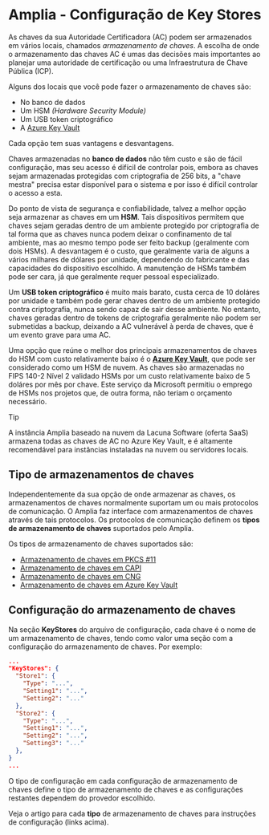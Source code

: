 ﻿# Amplia - Configuração de Key Stores

As chaves da sua Autoridade Certificadora (AC) podem ser armazenados em vários locais, chamados *armazenamento de chaves*. A escolha de onde o armazenamento das
chaves AC é umas das decisões mais importantes ao planejar uma autoridade de certificação ou uma Infraestrutura de Chave Pública (ICP).

Alguns dos locais que você pode fazer o armazenamento de chaves são:

* No banco de dados
* Um HSM *(Hardware Security Module)*
* Um USB token criptográfico
* A [Azure Key Vault](https://azure.microsoft.com/en-us/services/key-vault/)

Cada opção tem suas vantagens e desvantagens.

Chaves armazenadas no **banco de dados** não têm custo e são de fácil configuração, mas seu acesso é difícil de controlar pois, embora as chaves
sejam armazenadas protegidas com criptografia de 256 bits, a "chave mestra" precisa estar disponível para o sistema e por isso é difícil controlar o acesso a esta.

Do ponto de vista de segurança e confiabilidade, talvez a melhor opção seja armazenar as chaves em um **HSM**. Tais dispositivos permitem que chaves 
sejam geradas dentro de um ambiente protegido por criptografia de tal forma que as chaves nunca podem deixar o confinamento de tal ambiente,
mas ao mesmo tempo pode ser feito backup (geralmente com dois HSMs). A desvantagem é o custo, que geralmente varia de 
alguns a vários milhares de dólares por unidade, dependendo do fabricante e das capacidades do dispositivo escolhido. A manutenção de
HSMs também pode ser cara, já que geralmente requer pessoal especializado.

Um **USB token criptográfico** é muito mais barato, custa cerca de 10 doláres por unidade e também pode gerar chaves dentro
de um ambiente protegido contra criptografia, nunca sendo capaz de sair desse ambiente. No entanto, chaves geradas dentro de tokens de criptografia geralmente não podem ser submetidas a backup,
deixando a AC vulnerável à perda de chaves, que é um evento grave para uma AC.

Uma opção que reúne o melhor dos principais armazenamentos de chaves do HSM com custo relativamente baixo é o **[Azure Key Vault](https://azure.microsoft.com/en-us/services/key-vault/)**, que pode ser considerado como um HSM de nuvem. As chaves são armazenadas no FIPS 140-2 Nível 2 validado HSMs por um custo relativamente baixo de 5 doláres
por mês por chave. Este serviço da Microsoft permitiu o emprego de HSMs nos projetos que, de outra forma, não teriam o orçamento necessário. 

> [!TIP]
> A instância Amplia baseado na nuvem da Lacuna Software (oferta SaaS) armazena todas as chaves de AC no Azure Key Vault, e é altamente recomendável
> para instâncias instaladas na nuvem ou servidores locais.

## Tipo de armazenamentos de chaves

Independentemente da sua opção de onde armazenar as chaves, os armazenamentos de chaves normalmente suportam um ou mais protocolos de comunicação.
O Amplia faz interface com armazenamentos de chaves através de tais protocolos. Os protocolos de comunicação definem os **tipos de armazenamento de chaves** suportados pelo Amplia.

Os tipos de armazenamento de chaves suportados são:

* [Armazenamento de chaves em PKCS #11](pkcs11.md)
* [Armazenamento de chaves em CAPI](capi.md)
* [Armazenamento de chaves em CNG](cng.md)
* [Armazenamento de chaves em Azure Key Vault](azure.md)

## Configuração do armazenamento de chaves

Na seção **KeyStores** do arquivo de configuração, cada chave é o nome de um armazenamento de chaves,
tendo como valor uma seção com a configuração do armazenamento de chaves. Por exemplo:

```json
...
"KeyStores": {
  "Store1": {
    "Type": "...",
    "Setting1": "...",
    "Setting2": "..."
  },
  "Store2": {
    "Type": "...",
    "Setting1": "...",
    "Setting2": "...",
    "Setting3": "..."
  },
}
...
```

O tipo de configuração em cada configuração de armazenamento de chaves define o tipo de armazenamento de chaves e as configurações restantes dependem do provedor escolhido.

Veja o artigo para cada **tipo** de armazenamento de chaves para instruções de configuração (links acima).